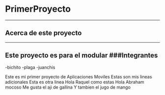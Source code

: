 # PrimerProyecto
--------
## Acerca de este  proyecto
-----
Este proyecto es para el modular
###Integrantes
-----
-bichito
-plaga
-juanchis



Este es mi primer proyecto de Aplicaciones  Moviles
Estas son mis lineas adicionales
Esta es otra linea
Hola Raquel como estas 
Hola Abraham  mocoso 
Me gusta el aji de gallina 
Y tambien el jugo de mango
